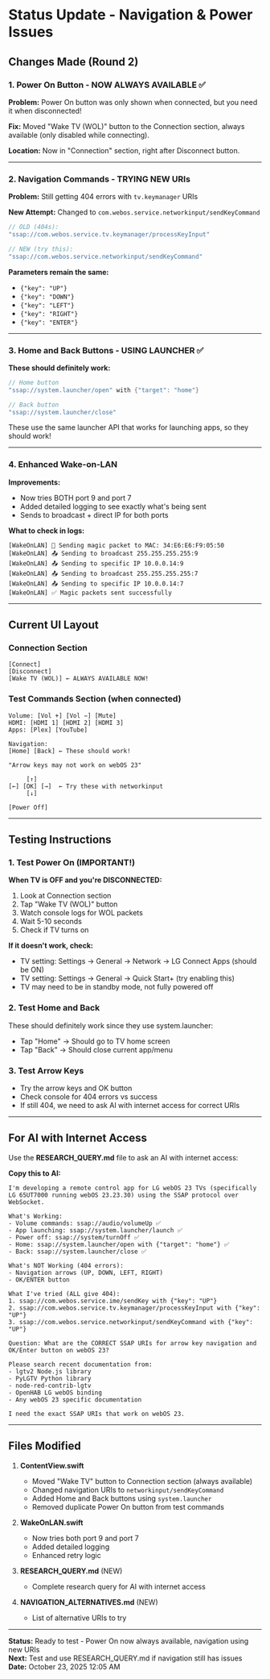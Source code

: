 # Status Update - Navigation & Power Issues

## Changes Made (Round 2)

### 1. Power On Button - NOW ALWAYS AVAILABLE ✅
**Problem:** Power On button was only shown when connected, but you need it when disconnected!

**Fix:** Moved "Wake TV (WOL)" button to the Connection section, always available (only disabled while connecting).

**Location:** Now in "Connection" section, right after Disconnect button.

---

### 2. Navigation Commands - TRYING NEW URIs

**Problem:** Still getting 404 errors with `tv.keymanager` URIs

**New Attempt:** Changed to `com.webos.service.networkinput/sendKeyCommand`

```swift
// OLD (404s):
"ssap://com.webos.service.tv.keymanager/processKeyInput"

// NEW (try this):
"ssap://com.webos.service.networkinput/sendKeyCommand"
```

**Parameters remain the same:**
- `{"key": "UP"}`
- `{"key": "DOWN"}`
- `{"key": "LEFT"}`
- `{"key": "RIGHT"}`
- `{"key": "ENTER"}`

---

### 3. Home and Back Buttons - USING LAUNCHER ✅
**These should definitely work:**

```swift
// Home button
"ssap://system.launcher/open" with {"target": "home"}

// Back button
"ssap://system.launcher/close"
```

These use the same launcher API that works for launching apps, so they should work!

---

### 4. Enhanced Wake-on-LAN

**Improvements:**
- Now tries BOTH port 9 and port 7
- Added detailed logging to see exactly what's being sent
- Sends to broadcast + direct IP for both ports

**What to check in logs:**
```
[WakeOnLAN] 📡 Sending magic packet to MAC: 34:E6:E6:F9:05:50
[WakeOnLAN] 📤 Sending to broadcast 255.255.255.255:9
[WakeOnLAN] 📤 Sending to specific IP 10.0.0.14:9
[WakeOnLAN] 📤 Sending to broadcast 255.255.255.255:7
[WakeOnLAN] 📤 Sending to specific IP 10.0.0.14:7
[WakeOnLAN] ✅ Magic packets sent successfully
```

---

## Current UI Layout

### Connection Section
```
[Connect]
[Disconnect]
[Wake TV (WOL)] ← ALWAYS AVAILABLE NOW!
```

### Test Commands Section (when connected)
```
Volume: [Vol +] [Vol −] [Mute]
HDMI: [HDMI 1] [HDMI 2] [HDMI 3]
Apps: [Plex] [YouTube]

Navigation:
[Home] [Back] ← These should work!

"Arrow keys may not work on webOS 23"

     [↑]
[←] [OK] [→]  ← Try these with networkinput
     [↓]

[Power Off]
```

---

## Testing Instructions

### 1. Test Power On (IMPORTANT!)
**When TV is OFF and you're DISCONNECTED:**
1. Look at Connection section
2. Tap "Wake TV (WOL)" button
3. Watch console logs for WOL packets
4. Wait 5-10 seconds
5. Check if TV turns on

**If it doesn't work, check:**
- TV setting: Settings → General → Network → LG Connect Apps (should be ON)
- TV setting: Settings → General → Quick Start+ (try enabling this)
- TV may need to be in standby mode, not fully powered off

### 2. Test Home and Back
These should definitely work since they use system.launcher:
- Tap "Home" → Should go to TV home screen
- Tap "Back" → Should close current app/menu

### 3. Test Arrow Keys
- Try the arrow keys and OK button
- Check console for 404 errors vs success
- If still 404, we need to ask AI with internet access for correct URIs

---

## For AI with Internet Access

Use the **RESEARCH_QUERY.md** file to ask an AI with internet access:

**Copy this to AI:**

```
I'm developing a remote control app for LG webOS 23 TVs (specifically LG 65UT7000 running webOS 23.23.30) using the SSAP protocol over WebSocket.

What's Working:
- Volume commands: ssap://audio/volumeUp ✅
- App launching: ssap://system.launcher/launch ✅
- Power off: ssap://system/turnOff ✅
- Home: ssap://system.launcher/open with {"target": "home"} ✅
- Back: ssap://system.launcher/close ✅

What's NOT Working (404 errors):
- Navigation arrows (UP, DOWN, LEFT, RIGHT)
- OK/ENTER button

What I've tried (ALL give 404):
1. ssap://com.webos.service.ime/sendKey with {"key": "UP"}
2. ssap://com.webos.service.tv.keymanager/processKeyInput with {"key": "UP"}
3. ssap://com.webos.service.networkinput/sendKeyCommand with {"key": "UP"}

Question: What are the CORRECT SSAP URIs for arrow key navigation and OK/Enter button on webOS 23?

Please search recent documentation from:
- lgtv2 Node.js library
- PyLGTV Python library  
- node-red-contrib-lgtv
- OpenHAB LG webOS binding
- Any webOS 23 specific documentation

I need the exact SSAP URIs that work on webOS 23.
```

---

## Files Modified

1. **ContentView.swift**
   - Moved "Wake TV" button to Connection section (always available)
   - Changed navigation URIs to `networkinput/sendKeyCommand`
   - Added Home and Back buttons using `system.launcher`
   - Removed duplicate Power On button from test commands

2. **WakeOnLAN.swift**
   - Now tries both port 9 and port 7
   - Added detailed logging
   - Enhanced retry logic

3. **RESEARCH_QUERY.md** (NEW)
   - Complete research query for AI with internet access

4. **NAVIGATION_ALTERNATIVES.md** (NEW)
   - List of alternative URIs to try

---

**Status:** Ready to test - Power On now always available, navigation using new URIs  
**Next:** Test and use RESEARCH_QUERY.md if navigation still has issues  
**Date:** October 23, 2025 12:05 AM
